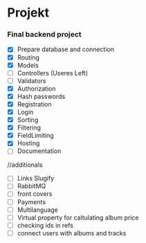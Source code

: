 # Projekt

### Final backend project

- [x] Prepare database and connection
- [x] Routing
- [x] Models
- [ ] Controllers (Useres Left)
- [ ] Validators
- [x] Authorization
- [x] Hash passwords
- [x] Registration
- [x] Login
- [x] Sorting
- [x] Filtering
- [x] FieldLimiting
- [x] Hosting
- [ ] Documentation

//additionals

- [ ] Links Slugify
- [ ] RabbitMQ
- [ ] front covers
- [ ] Payments
- [ ] Multilanguage
- [ ] Virtual property for caltulating album price
- [ ] checking ids in refs
- [ ] connect users with albums and tracks
